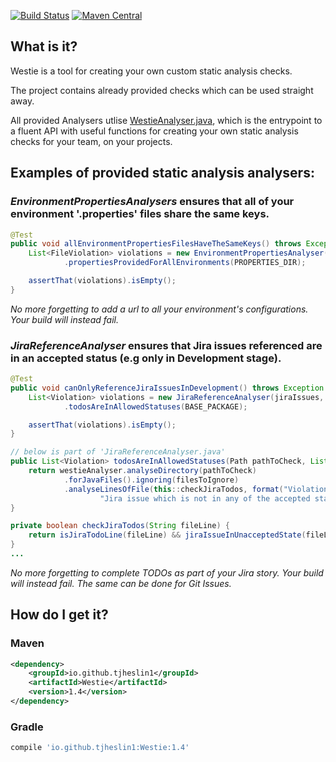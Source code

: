 [![Build Status](https://travis-ci.org/tjheslin1/Westie.svg?branch=master)](https://travis-ci.org/tjheslin1/Westie)
[![Maven Central](https://maven-badges.herokuapp.com/maven-central/io.github.tjheslin1/Westie/badge.svg)](https://maven-badges.herokuapp.com/maven-central/io.github.tjheslin1/Westie)

## What is it?

Westie is a tool for creating your own custom static analysis checks.

The project contains already provided checks which can be used straight away.

All provided Analysers utlise [WestieAnalyser.java](src/main/java/io/github/tjheslin1/westie/WestieAnalyser.java), which
is the entrypoint to a fluent API with useful functions for creating your own static analysis checks for your team, on your projects.

## Examples of provided static analysis analysers:

### _EnvironmentPropertiesAnalysers_ ensures that all of your environment '.properties' files share the same keys.
```java
@Test
public void allEnvironmentPropertiesFilesHaveTheSameKeys() throws Exception {
    List<FileViolation> violations = new EnvironmentPropertiesAnalyser()
            .propertiesProvidedForAllEnvironments(PROPERTIES_DIR);

    assertThat(violations).isEmpty();
}
```
_No more forgetting to add a url to all your environment's configurations. Your build will instead fail._

### _JiraReferenceAnalyser_ ensures that Jira issues referenced are in an accepted status (e.g only in Development stage).
```java
@Test
public void canOnlyReferenceJiraIssuesInDevelopment() throws Exception {
    List<Violation> violations = new JiraReferenceAnalyser(jiraIssues, JIRA_STORY_REGEX)
            .todosAreInAllowedStatuses(BASE_PACKAGE);

    assertThat(violations).isEmpty();
}

// below is part of 'JiraReferenceAnalyser.java'
public List<Violation> todosAreInAllowedStatuses(Path pathToCheck, List<String> filesToIgnore) throws IOException {
    return westieAnalyser.analyseDirectory(pathToCheck)
            .forJavaFiles().ignoring(filesToIgnore)
            .analyseLinesOfFile(this::checkJiraTodos, format("Violation was caused by a reference to a " +
                    "Jira issue which is not in any of the accepted statuses: '%s'.", jiraIssues.allowedStatuses()));
}

private boolean checkJiraTodos(String fileLine) {
    return isJiraTodoLine(fileLine) && jiraIssueInUnacceptedState(fileLine);
}
...
```
_No more forgetting to complete TODOs as part of your Jira story. Your build will instead fail. The same can be done for Git Issues._

## How do I get it?

### Maven
```xml
<dependency>
    <groupId>io.github.tjheslin1</groupId>
    <artifactId>Westie</artifactId>
    <version>1.4</version>
</dependency>
```
### Gradle
```groovy
compile 'io.github.tjheslin1:Westie:1.4'
```
